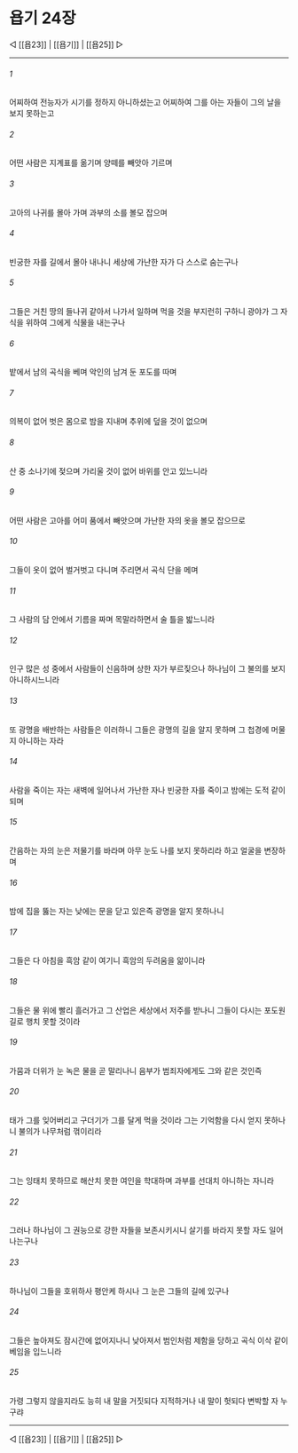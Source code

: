 # 욥기 24장

◁ [[욥23]] | [[욥기]] | [[욥25]] ▷
***

###### 1
어찌하여 전능자가 시기를 정하지 아니하셨는고 어찌하여 그를 아는 자들이 그의 날을 보지 못하는고

###### 2
어떤 사람은 지계표를 옮기며 양떼를 빼앗아 기르며

###### 3
고아의 나귀를 몰아 가며 과부의 소를 볼모 잡으며

###### 4
빈궁한 자를 길에서 몰아 내나니 세상에 가난한 자가 다 스스로 숨는구나

###### 5
그들은 거친 땅의 들나귀 같아서 나가서 일하며 먹을 것을 부지런히 구하니 광야가 그 자식을 위하여 그에게 식물을 내는구나

###### 6
밭에서 남의 곡식을 베며 악인의 남겨 둔 포도를 따며

###### 7
의복이 없어 벗은 몸으로 밤을 지내며 추위에 덮을 것이 없으며

###### 8
산 중 소나기에 젖으며 가리울 것이 없어 바위를 안고 있느니라

###### 9
어떤 사람은 고아를 어미 품에서 빼앗으며 가난한 자의 옷을 볼모 잡으므로

###### 10
그들이 옷이 없어 벌거벗고 다니며 주리면서 곡식 단을 메며

###### 11
그 사람의 담 안에서 기름을 짜며 목말라하면서 술 틀을 밟느니라

###### 12
인구 많은 성 중에서 사람들이 신음하며 상한 자가 부르짖으나 하나님이 그 불의를 보지 아니하시느니라

###### 13
또 광명을 배반하는 사람들은 이러하니 그들은 광명의 길을 알지 못하며 그 첩경에 머물지 아니하는 자라

###### 14
사람을 죽이는 자는 새벽에 일어나서 가난한 자나 빈궁한 자를 죽이고 밤에는 도적 같이 되며

###### 15
간음하는 자의 눈은 저물기를 바라며 아무 눈도 나를 보지 못하리라 하고 얼굴을 변장하며

###### 16
밤에 집을 뚫는 자는 낮에는 문을 닫고 있은즉 광명을 알지 못하나니

###### 17
그들은 다 아침을 흑암 같이 여기니 흑암의 두려움을 앎이니라

###### 18
그들은 물 위에 빨리 흘러가고 그 산업은 세상에서 저주를 받나니 그들이 다시는 포도원 길로 행치 못할 것이라

###### 19
가뭄과 더위가 눈 녹은 물을 곧 말리나니 음부가 범죄자에게도 그와 같은 것인즉

###### 20
태가 그를 잊어버리고 구더기가 그를 달게 먹을 것이라 그는 기억함을 다시 얻지 못하나니 불의가 나무처럼 꺾이리라

###### 21
그는 잉태치 못하므로 해산치 못한 여인을 학대하며 과부를 선대치 아니하는 자니라

###### 22
그러나 하나님이 그 권능으로 강한 자들을 보존시키시니 살기를 바라지 못할 자도 일어나는구나

###### 23
하나님이 그들을 호위하사 평안케 하시나 그 눈은 그들의 길에 있구나

###### 24
그들은 높아져도 잠시간에 없어지나니 낮아져서 범인처럼 제함을 당하고 곡식 이삭 같이 베임을 입느니라

###### 25
가령 그렇지 않을지라도 능히 내 말을 거짓되다 지적하거나 내 말이 헛되다 변박할 자 누구랴

***
◁ [[욥23]] | [[욥기]] | [[욥25]] ▷